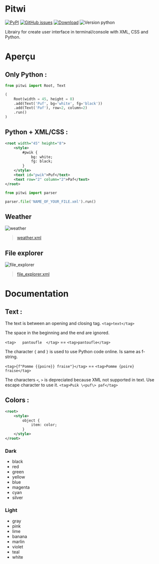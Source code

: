# Pitwi

[![PyPI](https://img.shields.io/pypi/v/pitwi)](https://pypi.org/project/pitwi/)
[![GitHub issues](https://img.shields.io/github/issues/4surix/pitwi)](https://github.com/4surix/pitwi/issues)
[![Download](https://img.shields.io/pypi/dm/pitwi)](https://pypi.org/project/pitwi/)
![Version python](https://img.shields.io/pypi/pyversions/pitwi)

Librairy for create user interface in terminal/console with XML, CSS and Python.

# Aperçu

## Only Python :

```python
from pitwi import Root, Text

(
    Root(width = 45, height = 8)
    .add(Text('Puf', bg='white', fg='black'))
    .add(Text('Paf'), row=2, column=2)
    .run()
)
```

## Python + XML/CSS :

```xml
<root width="45" height="8">
    <style>
        #pwik {
            bg: white;
            fg: black;
        }
    </style>
    <text id="pwik">Puf</text>
    <text row="2" column="2">Paf</text>
</root>
```

```python
from pitwi import parser

parser.file('NAME_OF_YOUR_FILE.xml').run()
```

## Weather

![weather](https://cdn.discordapp.com/attachments/557310650569850881/817915701620506694/syyhLr5L76.gif)

> [weather.xml](https://github.com/4surix/pitwi/blob/main/exemples/weather.xml)

## File explorer

![file_explorer](https://cdn.discordapp.com/attachments/557310650569850881/817915760570793994/phVuxs5gRt.gif)

> [file_explorer.xml](https://github.com/4surix/pitwi/blob/main/exemples/file_explorer.xml)

# Documentation

## Text :

The text is between an opening and closing tag. `<tag>text</tag>`  
  
The space in the beginning and the end are ignored.  
  
`<tag>   pantoufle  </tag>` == `<tag>pantoufle</tag>`  
  
The character `{` and `}` is used to use Python code online. Is same as f-string.  
  
`<tag>{f"Pomme {{poire}} fraise"}</tag>` == `<tag>Pomme {poire} fraise</tag>`  
  
The characters `<`, `>` is depreciated because XML not supported in text. Use escape character to use it. `<tag>Puik \<puf\> paf</tag>`  
  
## Colors :

```xml
<root>
    <style>
        object {
            item: color;
        }
    </style>
</root>
```

### Dark

- black
- red
- green
- yellow
- blue
- magenta
- cyan
- silver

### Light

- gray
- pink
- lime
- banana
- marlin
- violet
- teal
- white